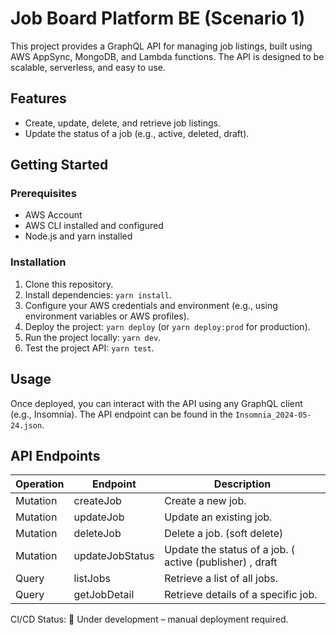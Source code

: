 # Job Board Platform BE (Scenario 1)

This project provides a GraphQL API for managing job listings, built using AWS AppSync, MongoDB, and Lambda functions. The API is designed to be scalable, serverless, and easy to use.

## Features
- Create, update, delete, and retrieve job listings.
- Update the status of a job (e.g., active, deleted, draft).

## Getting Started
### Prerequisites
- AWS Account
- AWS CLI installed and configured
- Node.js and yarn installed

### Installation
1. Clone this repository.
2. Install dependencies: `yarn install`.
3. Configure your AWS credentials and environment (e.g., using environment variables or AWS profiles).
4. Deploy the project: `yarn deploy` (or `yarn deploy:prod` for production).
5. Run the project locally: `yarn dev`.
6. Test the project API: `yarn test`.

## Usage
Once deployed, you can interact with the API using any GraphQL client (e.g., Insomnia). 
The API endpoint can be found in the `Insomnia_2024-05-24.json`.

## API Endpoints
| Operation      | Endpoint      | Description                             |
|----------------|---------------|-----------------------------------------|
| Mutation       | createJob     | Create a new job.                       |
| Mutation       | updateJob     | Update an existing job.                 |
| Mutation       | deleteJob     | Delete a job. (soft delete)                        |
| Mutation       | updateJobStatus  | Update the status of a job. ( active (publisher) , draft         |
| Query          | listJobs      | Retrieve a list of all jobs.            |
| Query          | getJobDetail  | Retrieve details of a specific job.     |

CI/CD Status: 🚧 Under development – manual deployment required.

